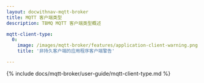 ```yaml
---
layout: docwithnav-mqtt-broker
title: MQTT 客户端类型
description: TBMQ MQTT 客户端类型概述

mqtt-client-type:
  0:
    image: /images/mqtt-broker/features/application-client-warning.png
    title: '非持久客户端的应用程序客户端警告'

---
```


{% include docs/mqtt-broker/user-guide/mqtt-client-type.md %}